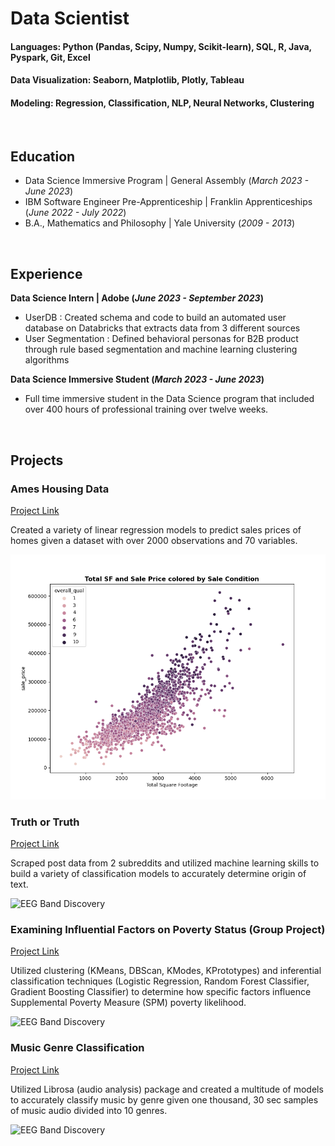 # Data Scientist

#### Languages: Python (Pandas, Scipy, Numpy, Scikit-learn), SQL, R, Java, Pyspark, Git, Excel
#### Data Visualization: Seaborn, Matplotlib, Plotly, Tableau
#### Modeling: Regression, Classification, NLP, Neural Networks, Clustering

<br>

## Education
- Data Science Immersive Program | General Assembly (_March 2023 - June 2023_)								       		
- IBM Software Engineer Pre-Apprenticeship	| Franklin Apprenticeships (_June 2022 - July 2022_)	 			        		
- B.A., Mathematics and Philosophy | Yale University (_2009 - 2013_)

<br>

## Experience 
**Data Science Intern | Adobe (_June 2023 - September 2023_)**
- UserDB : Created schema and code to build an automated user database on Databricks that extracts data from 3 different sources
- User Segmentation : Defined behavioral personas for B2B product through rule based segmentation and machine learning clustering algorithms

**Data Science Immersive Student (_March 2023 - June 2023_)**
- Full time immersive student in the Data Science program that included over 400 hours of professional training over twelve weeks.

<br>

## Projects
### Ames Housing Data
[Project Link](https://github.com/briangpinto/Ames-Housing-Data)

Created a variety of linear regression models to predict sales prices of homes given a dataset with over 2000 observations and 70 variables.

![Scatterplot](/assets/images/total_sqft_sale_price_scatter.png)

### Truth or Truth
[Project Link](https://github.com/briangpinto/Truth-or-Truth)

Scraped post data from 2 subreddits and utilized machine learning skills to build a variety of classification models to accurately determine origin of text.

![EEG Band Discovery](/assets/img/eeg_band_discovery.jpeg)

### Examining Influential Factors on Poverty Status (Group Project)
[Project Link](https://github.com/briangpinto/DSI-320-Group-Project)

Utilized clustering (KMeans, DBScan, KModes, KPrototypes) and inferential classification techniques (Logistic Regression, Random Forest Classifier, Gradient Boosting Classifier) to determine how specific factors influence Supplemental Poverty Measure (SPM) poverty likelihood.

![EEG Band Discovery](/assets/img/eeg_band_discovery.jpeg)

### Music Genre Classification
[Project Link](https://github.com/briangpinto/Music-Genre-Classification)

Utilized Librosa (audio analysis) package and created a multitude of models to accurately classify music by genre given one thousand, 30 sec samples of music audio divided into 10 genres.

![EEG Band Discovery](/assets/img/eeg_band_discovery.jpeg)
